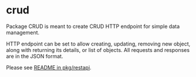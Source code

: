 # crud

Package CRUD is meant to create CRUD HTTP endpoint for simple data management.

HTTP endpoint can be set to allow creating, updating, removing new object, along with returning its details,
or list of objects. All requests and responses are in the JSON format.

Please see [README in pkg/restapi](pkg/restapi/README.md).
